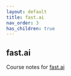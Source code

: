 ```yaml
---
layout: default
title: fast.ai 
nav_order: 3
has_children: true
---
```

## fast.ai  
Course notes for [fast.ai](https://course.fast.ai/)
